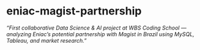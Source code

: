 # eniac-magist-partnership
*“First collaborative Data Science &amp; AI project at WBS Coding School — analyzing Eniac’s potential partnership with Magist in Brazil using MySQL, Tableau, and market research.”* 
